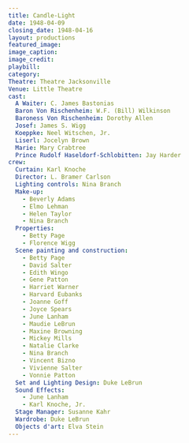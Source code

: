 ```yaml
---
title: Candle-Light
date: 1948-04-09
closing_date: 1948-04-16
layout: productions
featured_image: 
image_caption:
image_credit:
playbill: 
category: 
Theatre: Theatre Jacksonville
Venue: Little Theatre
cast:
  A Waiter: C. James Bastonias
  Baron Von Rischenheim: W.F. (Bill) Wilkinson
  Baroness Von Rischenheim: Dorothy Allen
  Josef: James S. Wigg
  Koeppke: Neel Witschen, Jr.
  Liserl: Jocelyn Brown
  Marie: Mary Crabtree
  Prince Rudolf Haseldorf-Schlobitten: Jay Harder
crew:
  Curtain: Karl Knoche
  Director: L. Bramer Carlson
  Lighting controls: Nina Branch
  Make-up:
    - Beverly Adams
    - Elmo Lehman
    - Helen Taylor
    - Nina Branch
  Properties:
    - Betty Page
    - Florence Wigg
  Scene painting and construction:
    - Betty Page
    - David Salter
    - Edith Wingo
    - Gene Patton
    - Harriet Warner
    - Harvard Eubanks
    - Joanne Goff
    - Joyce Spears
    - June Lanham
    - Maudie LeBrun
    - Maxine Browning
    - Mickey Mills
    - Natalie Clarke
    - Nina Branch
    - Vincent Bizno
    - Vivienne Salter
    - Vonnie Patton
  Set and Lighting Design: Duke LeBrun
  Sound Effects:
    - June Lanham
    - Karl Knoche, Jr.
  Stage Manager: Susanne Kahr
  Wardrobe: Duke LeBrun
  Objects d'art: Elva Stein
---
```


